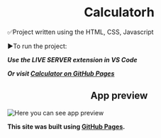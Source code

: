<div align="center">
  <h1>Calculatorh</h1>
</div>

✅Project written using the HTML, CSS, Javascript

▶To run the project:

 ***Use the LIVE SERVER extension in VS Code***

 ***Or visit [Calculator on GitHub Pages](https://newgen2022.github.io/Etch_a_Sketch/)***

<div align="center">
  <h2>App preview</h2>
</div>

![Here you can see app preview]()

**This site was built using [GitHub Pages](https://pages.github.com/).**
